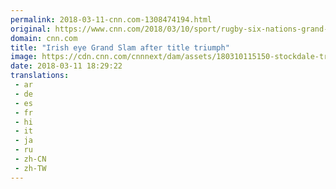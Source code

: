 ```yaml
---
permalink: 2018-03-11-cnn.com-1308474194.html
original: https://www.cnn.com/2018/03/10/sport/rugby-six-nations-grand-slam-ireland-england/index.html
domain: cnn.com
title: "Irish eye Grand Slam after title triumph"
image: https://cdn.cnn.com/cnnnext/dam/assets/180310115150-stockdale-try-super-tease.jpg
date: 2018-03-11 18:29:22
translations: 
 - ar
 - de
 - es
 - fr
 - hi
 - it
 - ja
 - ru
 - zh-CN
 - zh-TW
---
```


